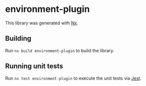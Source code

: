 # environment-plugin

This library was generated with [Nx](https://nx.dev).

## Building

Run `nx build environment-plugin` to build the library.

## Running unit tests

Run `nx test environment-plugin` to execute the unit tests via [Jest](https://jestjs.io).
